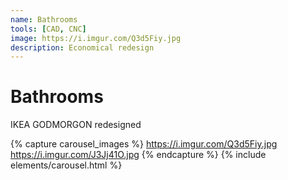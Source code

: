 ```yaml
---
name: Bathrooms
tools: [CAD, CNC]
image: https://i.imgur.com/Q3d5Fiy.jpg
description: Economical redesign
---
```


# Bathrooms

IKEA GODMORGON redesigned

{% capture carousel_images %}
https://i.imgur.com/Q3d5Fiy.jpg
https://i.imgur.com/J3Jj41O.jpg
{% endcapture %}
{% include elements/carousel.html %}